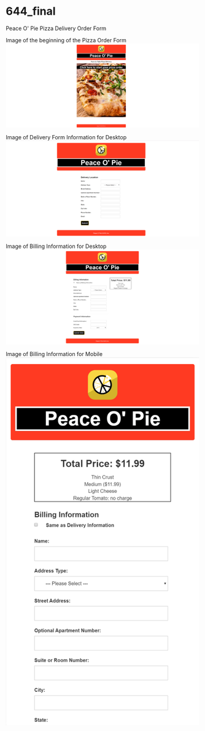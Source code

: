 # 644_final
Peace O' Pie Pizza Delivery Order Form

Image of the beginning of the Pizza Order Form
![](images/enterPizzaDeliveryApp.png)

Image of Delivery Form Information for Desktop
![](images/deliveryInfoDesktop.png)

Image of Billing Information for Desktop
![](images/billingInfoDesktop.png)

Image of Billing Information for Mobile
![](images/billingMobile.png)


